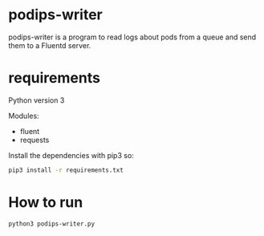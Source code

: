 # podips-writer

podips-writer is a program to read logs about pods from a queue and send them to a Fluentd server.

# requirements

Python version 3

Modules:

* fluent
* requests 

Install the dependencies with pip3 so:

```sh
pip3 install -r requirements.txt 
```

# How to run

```bash
python3 podips-writer.py
```


